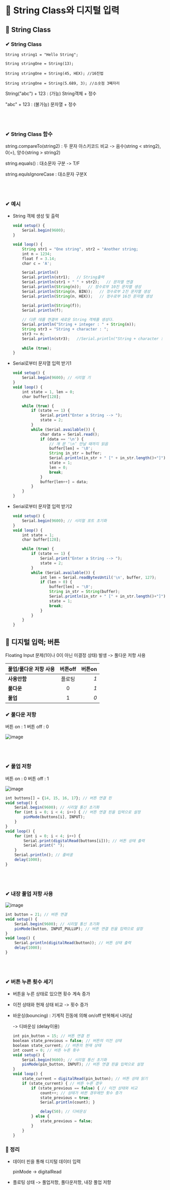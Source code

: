 # 📙 String Class와 디지털 입력

## 🌟 String Class

### ✔ String Class

```
String string1 = "Hello String";

String stringOne = String(13);

String stringOne = String(45, HEX); //16진법

String stringOne = String(5.689, 3); //소숫점 3째자리
```

String("abc") + 123 : (가능) String객체 + 정수 

"abc" + 123 : (불가능) 문자열 + 정수

<br>
<br>

### ✔ String Class 함수

string.compareTo(string2)  : 두 문자 아스키코드 비교 -> 음수(string < string2), 0(=), 양수(string > string2)

string.equals()  :  대소문자 구분 -> T/F

string.equlsIgnoreCase  :  대소문자 구분X

<br>
<br>

### ✔ 예시

- String 객체 생성 및 출력

    ```js
    void setup() {
        Serial.begin(9600);
    }

    void loop() {
        String str1 = "One string", str2 = "Another string;
        int n = 1234;
        float f = 3.14;
        char c = 'A';

        Serial.println()
        Serial.println(str1);   // String출력 
        Serial.println(str1 + " " + str2);   // 문자열 연결 
        Serial.println(String(n));   // 정수로부 10진 문자열 생성 
        Serial.println(String(n, BIN));   // 정수로부 2진 문자열 생성 
        Serial.println(String(n, HEX));   // 정수로부 16진 문자열 생성

        Serial.println(String(f)); 
        Serial.println(f); 
        
        // 다른 데를 연결여 새로운 String 객체를 생성다. 
        Serial.println("String + integer : " + String(n)); 
        String str3 = "String + character : "; 
        str3 += n; 
        Serial.println(str3);   //Serial.println("String + character : " + 1234) --> 오류!(문자열 + 정수)
        
        while (true);
    }
    ```

- Serial로부터 문자열 입력 받기1

    ```js
    void setup() { 
        Serial.begin(9600); // 시리얼 기 
    }
    void loop() { 
        int state = 1, len = 0;
        char buffer[128];

        while (true) { 
            if (state == 1) { 
                Serial.print("Enter a String --> "); 
                state = 2; 
            } 
            while (Serial.available()) { 
                char data = Serial.read(); 
                if (data == '\n') { 
                    // 개 문 ‘\n’ 만날 때까지 읽음 
                    buffer[len] = '\0'; 
                    String in_str = buffer; 
                    Serial.println(in_str + " [" + in_str.length()+"]");
                    state = 1;
                    len = 0;
                    break; 
                } 
                buffer[len++] = data;
            }
        }
    }
    ```

- Serial로부터 문자열 입력 받기2

    ```js
    void setup() { 
        Serial.begin(9600); // 시리얼 포트 초기화
    }
    void loop() { 
        int state = 1;
        char buffer[128];

        while (true) { 
            if (state == 1) { 
                Serial.print("Enter a String --> ");
                state = 2;
            } 
            while (Serial.available()) { 
                int len = Serial.readBytesUntil('\n', buffer, 127);
                if (len > 0) {
                    buffer[len] = '\0';
                    String in_str = String(buffer);
                    Serial.println(in_str + " [" + in_str.length()+"]");
                    state = 1;
                    break;
                }
            }
        }
    }
    ```

## 🌟 디지털 입력; 버튼

Floating Input 문제(1이나 0이 아닌 미결정 상태) 발생 -> 풀다운 저항 사용

|  <center>풀업/풀다운 저항 사용</center> |  <center>버튼off</center> |  <center>버튼on</center> |
|:--------|:--------:|--------:|
|**사용안함** | <center>플로팅 </center> |*1* |
|**풀다운** | <center>0 </center> |*1* |
|**풀업** | <center>1 </center> |*0* |


### ✔ 풀다운 저항

버튼 on : 1
버튼 off : 0

![image](https://user-images.githubusercontent.com/54584063/84107874-c872cf00-aa59-11ea-93cc-25de7d5ab7e2.png)

<br>
<br>

### ✔ 풀업 저항

버튼 on : 0
버튼 off : 1

![image](https://user-images.githubusercontent.com/54584063/84107899-d7598180-aa59-11ea-9b83-7d347f46acf0.png)

```js
int buttons[] = {14, 15, 16, 17}; // 버튼 연결 핀
void setup() { 
    Serial.begin(9600); // 시리얼 통신 초기화
    for (int i = 0; i < 4; i++) { // 버튼 연결 핀을 입력으로 설정
        pinMode(buttons[i], INPUT);
    }
} 
void loop() { 
    for (int i = 0; i < 4; i++) {
        Serial.print(digitalRead(buttons[i])); // 버튼 상태 출력
        Serial.print(" "); 
    } 
    Serial.println(); // 줄바꿈
    delay(1000); 
}

```

<br>
<br>

### ✔ 내장 풀업 저항 사용

![image](https://user-images.githubusercontent.com/54584063/84108841-230d2a80-aa5c-11ea-9525-2737c85793f6.png)

```js
int button = 21; // 버튼 연결
void setup() {
    Serial.begin(9600); // 시리얼 통신 초기화
    pinMode(button, INPUT_PULLUP); // 버튼 연결 핀을 입력으로 설정
}
void loop() {
    Serial.println(digitalRead(button)); // 버튼 상태 출력 
    delay(1000);
}

```
<br>
<br>

### ✔ 버튼 누른 횟수 세기

- 버튼을 누른 상태로 있으면 횟수 계속 증가

- 이전 상태와 현재 상태 비교 -> 횟수 증가

- 바운싱(bouncing) : 기계적 진동에 의해 on/off 반복해서 나타남

    -> 디바운싱 (delay이용)

    ```js
    int pin_button = 15; // 버튼 연결 핀
    boolean state_previous = false; // 버튼의 이전 상태
    boolean state_current; // 버튼의 현재 상태
    int count = 0; // 버튼 누른 횟수
    void setup() { 
        Serial.begin(9600); // 시리얼 통신 초기화
        pinMode(pin_button, INPUT); // 버튼 연결 핀을 입력으로 설정
    }
    void loop() {
        state_current = digitalRead(pin_button); // 버튼 상태 읽기
        if (state_current) { // 버튼 누른 경우 
            if (state_previous == false) { // 이전 상태와 비교
                count++; // 상태가 바뀐 경우에만 횟수 증가 
                state_previous = true;
                Serial.println(count); }

                delay(50); // 디바운싱 
            } else { 
                state_previous = false; 
            } 
        }
    }

    ```

### 🔎 정리

- 데이터 핀을 통해 디지털 데이터 입력

    pinMode -> digitalRead

- 플로팅 상태 -> 풀업저항, 풀다운저항, 내장 풀업 저항

